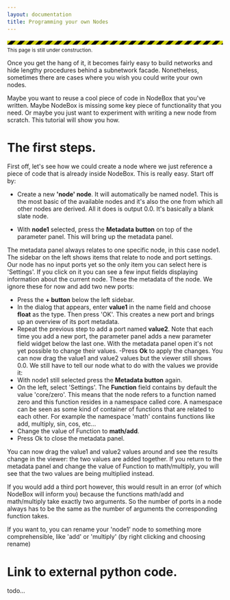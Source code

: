 ```yaml
---
layout: documentation
title: Programming your own Nodes
---
```

![Under Construction](/media/img/under-construction.png)
<small>This page is still under construction.</small>

Once you get the hang of it, it becomes fairly easy to build networks and hide lengthy procedures behind a subnetwork facade. Nonetheless, sometimes there are cases where you wish you could write your own nodes. 

Maybe you want to reuse a cool piece of code in NodeBox that you've written. Maybe NodeBox is missing some key piece of functionality that you need. Or maybe you just want to experiment with writing a new node from scratch. This tutorial will show you how.

The first steps.
================
First off, let's see how we could create a node where we just reference a piece of code that is already inside NodeBox. This is really easy. Start off by:

- Create a new **'node' node**. It will automatically be named node1.
  This is the most basic of the available nodes and it's also the one from which all other nodes are derived. All it does is output 0.0. It's basically a blank slate node.

- With **node1** selected, press the **Metadata button** on top of the parameter panel. This will bring up the metadata panel.

The metadata panel always relates to one specific node, in this case node1. The sidebar on the left shows items that relate to node and port settings. Our node has no input ports yet so the only item you can select here is 'Settings'. If you click on it you can see a few input fields displaying information about the current node. These the metadata of the node. We ignore these for now and add two new ports:
- Press the **+ button** below the left sidebar. 
- In the dialog that appears, enter **value1** in the name field and choose **float** as the type. Then press 'OK'. This creates a new port and brings up an overview of its port metadata.
- Repeat the previous step to add a port named **value2**. Note that each time you add a new port, the parameter panel adds a new parameter field widget below the last one. With the metadata panel open it's not yet possible to change their values. 
-Press **Ok** to apply the changes. You can now drag the value1 and value2 values but the viewer still shows 0.0. We still have to tell our node what to do with the values we provide it:
- With node1 still selected press the **Metadata button** again.
- On the left, select 'Settings'. The **Function** field contains by default the value 'core/zero'. This means that the node refers to a function named zero and this function resides in a namespace called core. A namespace can be seen as some kind of container of functions that are related to each other. For example the namespace 'math' contains functions like add, multiply, sin, cos, etc...
- Change the value of Function to **math/add**.
- Press Ok to close the metadata panel.

You can now drag the value1 and value2 values around and see the results change in the viewer: the two values are added together. If you return to the metadata panel and change the value of Function to math/multiply, you will see that the two values are being multiplied instead. 

If you would add a third port however, this would result in an error (of which NodeBox will inform you) because the functions math/add and math/multiply take exactly two arguments. So the number of ports in a node always has to be the same as the number of arguments the corresponding function takes. 

If you want to, you can rename your 'node1' node to something more comprehensible, like 'add' or 'multiply' (by right clicking and choosing rename)

Link to external python code.
=============================

todo...
